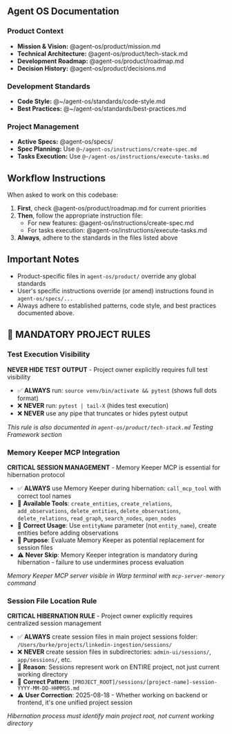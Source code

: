 ## Agent OS Documentation

### Product Context
- **Mission & Vision:** @agent-os/product/mission.md
- **Technical Architecture:** @agent-os/product/tech-stack.md
- **Development Roadmap:** @agent-os/product/roadmap.md
- **Decision History:** @agent-os/product/decisions.md

### Development Standards
- **Code Style:** @~/agent-os/standards/code-style.md
- **Best Practices:** @~/agent-os/standards/best-practices.md

### Project Management
- **Active Specs:** @agent-os/specs/
- **Spec Planning:** Use `@~/agent-os/instructions/create-spec.md`
- **Tasks Execution:** Use `@~/agent-os/instructions/execute-tasks.md`

## Workflow Instructions

When asked to work on this codebase:

1. **First**, check @agent-os/product/roadmap.md for current priorities
2. **Then**, follow the appropriate instruction file:
   - For new features: @agent-os/instructions/create-spec.md
   - For tasks execution: @agent-os/instructions/execute-tasks.md
3. **Always**, adhere to the standards in the files listed above

## Important Notes

- Product-specific files in `agent-os/product/` override any global standards
- User's specific instructions override (or amend) instructions found in `agent-os/specs/...`
- Always adhere to established patterns, code style, and best practices documented above.

## 🚨 MANDATORY PROJECT RULES

### Test Execution Visibility
**NEVER HIDE TEST OUTPUT** - Project owner explicitly requires full test visibility

- ✅ **ALWAYS** run: `source venv/bin/activate && pytest` (shows full dots format)
- ❌ **NEVER** run: `pytest | tail-X` (hides test execution)
- ❌ **NEVER** use any pipe that truncates or hides pytest output

*This rule is also documented in `agent-os/product/tech-stack.md` Testing Framework section*

### Memory Keeper MCP Integration
**CRITICAL SESSION MANAGEMENT** - Memory Keeper MCP is essential for hibernation protocol

- ✅ **ALWAYS** use Memory Keeper during hibernation: `call_mcp_tool` with correct tool names
- 🔧 **Available Tools**: `create_entities`, `create_relations`, `add_observations`, `delete_entities`, `delete_observations`, `delete_relations`, `read_graph`, `search_nodes`, `open_nodes`
- 📝 **Correct Usage**: Use `entityName` parameter (not `entity_name`), create entities before adding observations
- 🎯 **Purpose**: Evaluate Memory Keeper as potential replacement for session files
- ⚠️ **Never Skip**: Memory Keeper integration is mandatory during hibernation - failure to use undermines process evaluation

*Memory Keeper MCP server visible in Warp terminal with `mcp-server-memory` command*

### Session File Location Rule
**CRITICAL HIBERNATION RULE** - Project owner explicitly requires centralized session management

- ✅ **ALWAYS** create session files in main project sessions folder: `/Users/burke/projects/linkedin-ingestion/sessions/`
- ❌ **NEVER** create session files in subdirectories: `admin-ui/sessions/`, `app/sessions/`, etc.
- 🎯 **Reason**: Sessions represent work on ENTIRE project, not just current working directory
- 📁 **Correct Pattern**: `[PROJECT_ROOT]/sessions/[project-name]-session-YYYY-MM-DD-HHMMSS.md`
- ⚠️ **User Correction**: 2025-08-18 - Whether working on backend or frontend, it's one unified project session

*Hibernation process must identify main project root, not current working directory*
